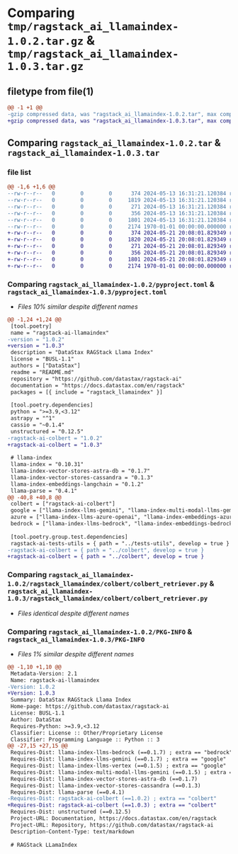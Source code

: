 # Comparing `tmp/ragstack_ai_llamaindex-1.0.2.tar.gz` & `tmp/ragstack_ai_llamaindex-1.0.3.tar.gz`

## filetype from file(1)

```diff
@@ -1 +1 @@
-gzip compressed data, was "ragstack_ai_llamaindex-1.0.2.tar", max compression
+gzip compressed data, was "ragstack_ai_llamaindex-1.0.3.tar", max compression
```

## Comparing `ragstack_ai_llamaindex-1.0.2.tar` & `ragstack_ai_llamaindex-1.0.3.tar`

### file list

```diff
@@ -1,6 +1,6 @@
--rw-r--r--   0        0        0      374 2024-05-13 16:31:21.120384 ragstack_ai_llamaindex-1.0.2/README.md
--rw-r--r--   0        0        0     1819 2024-05-13 16:31:21.120384 ragstack_ai_llamaindex-1.0.2/pyproject.toml
--rw-r--r--   0        0        0      271 2024-05-13 16:31:21.120384 ragstack_ai_llamaindex-1.0.2/ragstack_llamaindex/__init__.py
--rw-r--r--   0        0        0      356 2024-05-13 16:31:21.120384 ragstack_ai_llamaindex-1.0.2/ragstack_llamaindex/colbert/__init__.py
--rw-r--r--   0        0        0     1801 2024-05-13 16:31:21.120384 ragstack_ai_llamaindex-1.0.2/ragstack_llamaindex/colbert/colbert_retriever.py
--rw-r--r--   0        0        0     2174 1970-01-01 00:00:00.000000 ragstack_ai_llamaindex-1.0.2/PKG-INFO
+-rw-r--r--   0        0        0      374 2024-05-21 20:08:01.829349 ragstack_ai_llamaindex-1.0.3/README.md
+-rw-r--r--   0        0        0     1820 2024-05-21 20:08:01.829349 ragstack_ai_llamaindex-1.0.3/pyproject.toml
+-rw-r--r--   0        0        0      271 2024-05-21 20:08:01.829349 ragstack_ai_llamaindex-1.0.3/ragstack_llamaindex/__init__.py
+-rw-r--r--   0        0        0      356 2024-05-21 20:08:01.829349 ragstack_ai_llamaindex-1.0.3/ragstack_llamaindex/colbert/__init__.py
+-rw-r--r--   0        0        0     1801 2024-05-21 20:08:01.829349 ragstack_ai_llamaindex-1.0.3/ragstack_llamaindex/colbert/colbert_retriever.py
+-rw-r--r--   0        0        0     2174 1970-01-01 00:00:00.000000 ragstack_ai_llamaindex-1.0.3/PKG-INFO
```

### Comparing `ragstack_ai_llamaindex-1.0.2/pyproject.toml` & `ragstack_ai_llamaindex-1.0.3/pyproject.toml`

 * *Files 10% similar despite different names*

```diff
@@ -1,24 +1,24 @@
 [tool.poetry]
 name = "ragstack-ai-llamaindex"
-version = "1.0.2"
+version = "1.0.3"
 description = "DataStax RAGStack Llama Index"
 license = "BUSL-1.1"
 authors = ["DataStax"]
 readme = "README.md"
 repository = "https://github.com/datastax/ragstack-ai"
 documentation = "https://docs.datastax.com/en/ragstack"
 packages = [{ include = "ragstack_llamaindex" }]
 
 [tool.poetry.dependencies]
 python = ">=3.9,<3.12"
 astrapy = "^1"
 cassio = "~0.1.4"
 unstructured = "0.12.5"
-ragstack-ai-colbert = "1.0.2"
+ragstack-ai-colbert = "1.0.3"
 
 # llama-index
 llama-index = "0.10.31"
 llama-index-vector-stores-astra-db = "0.1.7"
 llama-index-vector-stores-cassandra = "0.1.3"
 llama-index-embeddings-langchain = "0.1.2"
 llama-parse = "0.4.1"
@@ -40,8 +40,8 @@
 colbert = ["ragstack-ai-colbert"]
 google = ["llama-index-llms-gemini", "llama-index-multi-modal-llms-gemini", "llama-index-llms-vertex", "llama-index-embeddings-gemini"]
 azure = ["llama-index-llms-azure-openai", "llama-index-embeddings-azure-openai"]
 bedrock = ["llama-index-llms-bedrock", "llama-index-embeddings-bedrock"]
 
 [tool.poetry.group.test.dependencies]
 ragstack-ai-tests-utils = { path = "../tests-utils", develop = true }
-ragstack-ai-colbert = { path = "../colbert", develop = true }
+ragstack-ai-colbert = { path = "../colbert", develop = true }
```

### Comparing `ragstack_ai_llamaindex-1.0.2/ragstack_llamaindex/colbert/colbert_retriever.py` & `ragstack_ai_llamaindex-1.0.3/ragstack_llamaindex/colbert/colbert_retriever.py`

 * *Files identical despite different names*

### Comparing `ragstack_ai_llamaindex-1.0.2/PKG-INFO` & `ragstack_ai_llamaindex-1.0.3/PKG-INFO`

 * *Files 1% similar despite different names*

```diff
@@ -1,10 +1,10 @@
 Metadata-Version: 2.1
 Name: ragstack-ai-llamaindex
-Version: 1.0.2
+Version: 1.0.3
 Summary: DataStax RAGStack Llama Index
 Home-page: https://github.com/datastax/ragstack-ai
 License: BUSL-1.1
 Author: DataStax
 Requires-Python: >=3.9,<3.12
 Classifier: License :: Other/Proprietary License
 Classifier: Programming Language :: Python :: 3
@@ -27,15 +27,15 @@
 Requires-Dist: llama-index-llms-bedrock (==0.1.7) ; extra == "bedrock"
 Requires-Dist: llama-index-llms-gemini (==0.1.7) ; extra == "google"
 Requires-Dist: llama-index-llms-vertex (==0.1.5) ; extra == "google"
 Requires-Dist: llama-index-multi-modal-llms-gemini (==0.1.5) ; extra == "google"
 Requires-Dist: llama-index-vector-stores-astra-db (==0.1.7)
 Requires-Dist: llama-index-vector-stores-cassandra (==0.1.3)
 Requires-Dist: llama-parse (==0.4.1)
-Requires-Dist: ragstack-ai-colbert (==1.0.2) ; extra == "colbert"
+Requires-Dist: ragstack-ai-colbert (==1.0.3) ; extra == "colbert"
 Requires-Dist: unstructured (==0.12.5)
 Project-URL: Documentation, https://docs.datastax.com/en/ragstack
 Project-URL: Repository, https://github.com/datastax/ragstack-ai
 Description-Content-Type: text/markdown
 
 # RAGStack LLamaIndex
```

